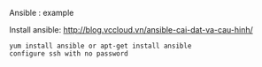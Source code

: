 Ansible : example

Install ansible: http://blog.vccloud.vn/ansible-cai-dat-va-cau-hinh/
	
	yum install ansible or apt-get install ansible
	configure ssh with no password


